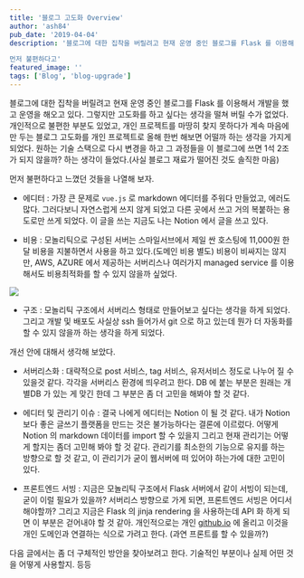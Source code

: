 ```yaml
---
title: '블로그 고도화 Overview'
author: 'ash84'
pub_date: '2019-04-04'
description: '블로그에 대한 집착을 버릴려고 현재 운영 중인 블로그를 Flask 를 이용해서 개발을 했고 운영을 해오고 있다. 그렇지만 고도화를 하고 싶다는 생각을 떨쳐 버릴 수가 없었다. 개인적으로 불편한 부분도 있었고, 개인 프로젝트를 마땅히 찾지 못하다가 계속 마음에만 두는 블로그 고도화를 개인 프로젝트로 올해 한번 해보면 어떨까 하는 생각을 가지게 되었다. 원하는 기술 스택으로 다시 변경을 하고 그 과정들을 이 블로그에 쓰면 1석 2조가 되지 않을까? 하는 생각이 들었다.(사실 블로그 재료가 떨어진 것도 솔직한 마음) 

먼저 불편하다고'
featured_image: ''
tags: ['Blog', 'blog-upgrade']
---
```


블로그에 대한 집착을 버릴려고 현재 운영 중인 블로그를 Flask 를 이용해서 개발을 했고 운영을 해오고 있다. 그렇지만 고도화를 하고 싶다는 생각을 떨쳐 버릴 수가 없었다. 개인적으로 불편한 부분도 있었고, 개인 프로젝트를 마땅히 찾지 못하다가 계속 마음에만 두는 블로그 고도화를 개인 프로젝트로 올해 한번 해보면 어떨까 하는 생각을 가지게 되었다. 원하는 기술 스택으로 다시 변경을 하고 그 과정들을 이 블로그에 쓰면 1석 2조가 되지 않을까? 하는 생각이 들었다.(사실 블로그 재료가 떨어진 것도 솔직한 마음) 

먼저 불편하다고 느꼈던 것들을 나열해 보자. 

- 에디터 : 가장 큰 문제로 `vue.js` 로 markdown 에디터를 주워다 만들었고, 에러도 많다. 그러다보니 자연스럽게 쓰지 않게 되었고 다른 곳에서 쓰고 거의 복붙하는 용도로만 쓰게 되었다. 이 글을 쓰는 지금도 나는 Notion 에서 글을 쓰고 있다.

- 비용 : 모놀리틱으로 구성된 서버는 스마일서브에서 제일 싼 호스팅에 11,000원 한달 비용을 지불하면서 사용을 하고 있다.(도메인 비용 별도) 비용이 비싸지는 않지만, AWS, AZURE 에서 제공하는 서버리스나 여러가지 managed service 를 이용해서도 비용최적화를 할 수 있지 않을까 싶었다.

![](https://live.staticflickr.com/7836/32586802857_10a9636cfa_b.jpg)

- 구조 : 모놀리틱 구조에서 서버리스 형태로 만들어보고 싶다는 생각을 하게 되었다. 그리고 개발 및 배포도 사실상 ssh 들어가서 git 으로 하고 있는데 뭔가 더 자동화를 할 수 있지 않을까 하는 생각을 하게 되었다.

개선 안에 대해서 생각해 보았다. 

- 서버리스화 : 대략적으로 post 서비스, tag 서비스, 유저서비스 정도로 나누어 질 수 있을것 같다. 각각을 서버리스 환경에 띄우려고 한다. DB 에 붙는 부분은 원래는 개별DB 가 있는 게 맞긴 한데 그 부분은 좀 더 고민을 해봐야 할 것 같다.

- 에디터 및 관리기 이슈 : 결국 나에게 에디터는 Notion 이 될 것 같다. 내가 Notion 보다 좋은 글쓰기 플랫폼을 만드는 것은 불가능하다는 결론에 이르렀다. 어떻게 Notion 의 markdown 데이터를 import 할 수 있을지 그리고 현재 관리기는 어떻게 할지는 좀더 고민해 봐야 할 것 같다. 관리기를 최소한의 기능으로 유지를 하는 방향으로 할 것 같고, 이 관리기가 굳이 웹서버에 떠 있어야 하는가에 대한 고민이 있다.

- 프론트엔드 서빙 : 지금은 모놀리틱 구조에서 Flask 서버에서 같이 서빙이 되는데, 굳이 이럴 필요가 있을까? 서버리스 방향으로 가게 되면, 프론트엔드 서빙은 어디서 해야할까? 그리고 지금은 Flask 의 jinja rendering 을 사용하는데 API 화 하게 되면 이 부분은 걷어내야 할 것 같아. 개인적으로는 개인 [github.io](http://github.io) 에 올리고 이것을 개인 도메인과 연결하는 식으로 가려고 한다. (과연 프론트를 할 수 있을까?)

다음 글에서는 좀 더 구체적인 방안을 찾아보려고 한다. 기술적인 부분이나 실제 어떤 것을 어떻게 사용할지. 등등

